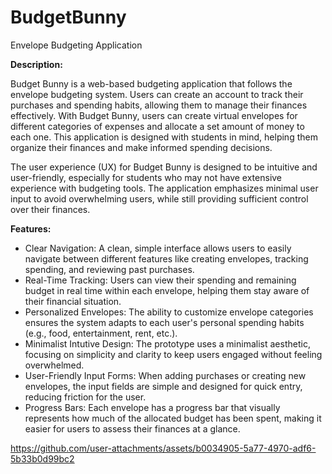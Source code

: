 # BudgetBunny
Envelope Budgeting  Application

**Description:**

Budget Bunny is a web-based budgeting application that follows the envelope budgeting system. Users can create an account to track their purchases and spending habits, allowing them to manage their finances effectively. With Budget Bunny, users can create virtual envelopes for different categories of expenses and allocate a set amount of money to each one. This application is designed with students in mind, helping them organize their finances and make informed spending decisions.

The user experience (UX) for Budget Bunny is designed to be intuitive and user-friendly, especially for students who may not have extensive experience with budgeting tools. The application emphasizes minimal user input to avoid overwhelming users, while still providing sufficient control over their finances.

**Features:**
- Clear Navigation: A clean, simple interface allows users to easily navigate between different features like creating envelopes, tracking spending, and reviewing past purchases.
- Real-Time Tracking: Users can view their spending and remaining budget in real time within each envelope, helping them stay aware of their financial situation.
- Personalized Envelopes: The ability to customize envelope categories ensures the system adapts to each user's personal spending habits (e.g., food, entertainment, rent, etc.).
- Minimalist Intutive Design: The prototype uses a minimalist aesthetic, focusing on simplicity and clarity to keep users engaged without feeling overwhelmed.
- User-Friendly Input Forms: When adding purchases or creating new envelopes, the input fields are simple and designed for quick entry, reducing friction for the user.
- Progress Bars: Each envelope has a progress bar that visually represents how much of the allocated budget has been spent, making it easier for users to assess their finances at a glance.


https://github.com/user-attachments/assets/b0034905-5a77-4970-adf6-5b33b0d99bc2

